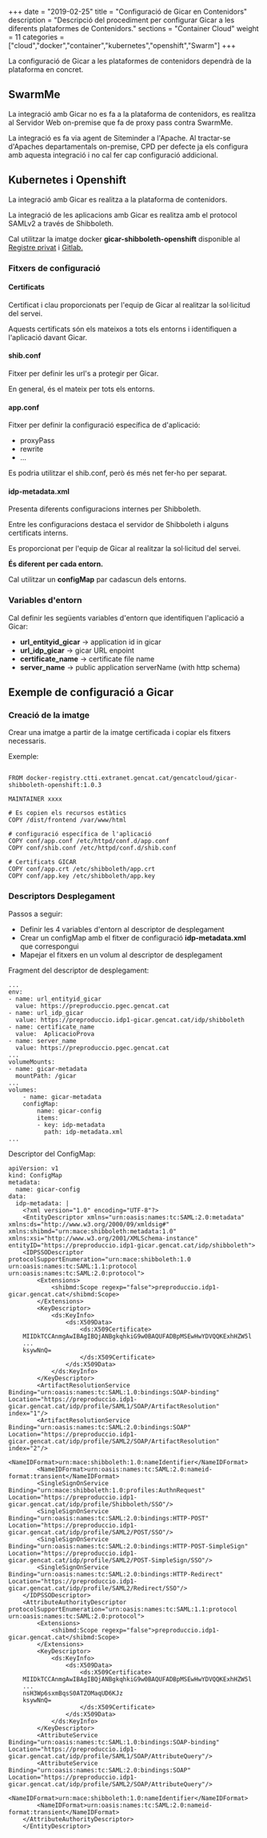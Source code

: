 +++
date        = "2019-02-25"
title       = "Configuració de Gicar en Contenidors"
description = "Descripció del procediment per configurar Gicar a les diferents plataformes de Contenidors."
sections    = "Container Cloud"
weight      = 11
categories  = ["cloud","docker","container","kubernetes","openshift","Swarm"]
+++

La configuració de Gicar a les plataformes de contenidors dependrà de la plataforma en concret.

## SwarmMe

La integració amb Gicar no es fa a la plataforma de contenidors, es realitza al Servidor Web on-premise que fa de proxy pass contra SwarmMe.

La integració es fa via agent de Siteminder a l'Apache.
Al tractar-se d'Apaches departamentals on-premise, CPD per defecte ja els configura amb aquesta integració i no cal fer cap configuració addicional.

## Kubernetes i Openshift

La integració amb Gicar es realitza a la plataforma de contenidors.

La integració de les aplicacions amb Gicar es realitza amb el protocol SAMLv2 a través de Shibboleth.

Cal utilitzar la imatge docker **gicar-shibboleth-openshift** disponible al [Registre privat](http://canigo.ctti.gencat.cat/cloud-caas/dockerRegistry/) i [Gitlab.](https://git.intranet.gencat.cat/3048-intern/imatges-docker/gicar-shibboleth-openshift/tree/1.0.3)


### Fitxers de configuració

#### Certificats

Certificat i clau proporcionats per l'equip de Gicar al realitzar la sol·licitud del servei.

Aquests certificats són els mateixos a tots els entorns i identifiquen a l'aplicació davant Gicar.

#### shib.conf

Fitxer per definir les url's a protegir per Gicar.

En general, és el mateix per tots els entorns.

#### app.conf

Fitxer per definir la configuració específica de d'aplicació:

* proxyPass
* rewrite
* ...

Es podria utilitzar el shib.conf, però és més net fer-ho per separat.

#### idp-metadata.xml

Presenta diferents configuracions internes per Shibboleth.

Entre les configuracions destaca el servidor de Shibboleth i alguns certificats interns.

Es proporcionat per l'equip de Gicar al realitzar la sol·licitud del servei.

**És diferent per cada entorn.**

Cal utilitzar un **configMap**  par cadascun dels entorns.

### Variables d'entorn

Cal definir les següents variables d'entorn que identifiquen l'aplicació a Gicar:

- **url_entityid_gicar** -> application id in gicar
- **url_idp_gicar** -> gicar URL enpoint
- **certificate_name** -> certificate file name
- **server_name** -> public application serverName (with http schema)



## Exemple de configuració a Gicar

### Creació de la imatge

Crear una imatge a partir de la imatge certificada i copiar els fitxers necessaris.

Exemple:

```

FROM docker-registry.ctti.extranet.gencat.cat/gencatcloud/gicar-shibboleth-openshift:1.0.3

MAINTAINER xxxx

# Es copien els recursos estàtics
COPY /dist/frontend /var/www/html

# configuració específica de l'aplicació
COPY conf/app.conf /etc/httpd/conf.d/app.conf
COPY conf/shib.conf /etc/httpd/conf.d/shib.conf

# Certificats GICAR
COPY conf/app.crt /etc/shibboleth/app.crt
COPY conf/app.key /etc/shibboleth/app.key

```

### Descriptors Desplegament

Passos a seguir:

- Definir les 4 variables d'entorn al descriptor de desplegament
- Crear un configMap amb el fitxer de configuració **idp-metadata.xml** que correspongui
- Mapejar el fitxers en un volum al descriptor de desplegament

Fragment del descriptor de desplegament:

```
...
env:
- name: url_entityid_gicar
  value: https://preproduccio.pgec.gencat.cat
- name: url_idp_gicar
  value: https://preproduccio.idp1-gicar.gencat.cat/idp/shibboleth
- name: certificate_name
  value:  AplicacioProva
- name: server_name
  value: https://preproduccio.pgec.gencat.cat
...
volumeMounts:
- name: gicar-metadata
  mountPath: /gicar
...
volumes:
    - name: gicar-metadata
    configMap:
        name: gicar-config
        items:
        - key: idp-metadata
          path: idp-metadata.xml
...
```

Descriptor del ConfigMap:
```
apiVersion: v1
kind: ConfigMap
metadata:
  name: gicar-config
data:
  idp-metadata: |
    <?xml version="1.0" encoding="UTF-8"?>
    <EntityDescriptor xmlns="urn:oasis:names:tc:SAML:2.0:metadata" xmlns:ds="http://www.w3.org/2000/09/xmldsig#" xmlns:shibmd="urn:mace:shibboleth:metadata:1.0" xmlns:xsi="http://www.w3.org/2001/XMLSchema-instance" entityID="https://preproduccio.idp1-gicar.gencat.cat/idp/shibboleth">
    <IDPSSODescriptor protocolSupportEnumeration="urn:mace:shibboleth:1.0 urn:oasis:names:tc:SAML:1.1:protocol urn:oasis:names:tc:SAML:2.0:protocol">
        <Extensions>
            <shibmd:Scope regexp="false">preproduccio.idp1-gicar.gencat.cat</shibmd:Scope>
        </Extensions>
        <KeyDescriptor>
            <ds:KeyInfo>
                <ds:X509Data>
                    <ds:X509Certificate>
    MIIDkTCCAnmgAwIBAgIBQjANBgkqhkiG9w0BAQUFADBpMSEwHwYDVQQKExhHZW5l
    ...
    ksywNnQ=
                    </ds:X509Certificate>
                </ds:X509Data>
            </ds:KeyInfo>
        </KeyDescriptor>
        <ArtifactResolutionService Binding="urn:oasis:names:tc:SAML:1.0:bindings:SOAP-binding" Location="https://preproduccio.idp1-gicar.gencat.cat/idp/profile/SAML1/SOAP/ArtifactResolution" index="1"/>
        <ArtifactResolutionService Binding="urn:oasis:names:tc:SAML:2.0:bindings:SOAP" Location="https://preproduccio.idp1-gicar.gencat.cat/idp/profile/SAML2/SOAP/ArtifactResolution" index="2"/>     
        <NameIDFormat>urn:mace:shibboleth:1.0:nameIdentifier</NameIDFormat>
        <NameIDFormat>urn:oasis:names:tc:SAML:2.0:nameid-format:transient</NameIDFormat>
        <SingleSignOnService Binding="urn:mace:shibboleth:1.0:profiles:AuthnRequest" Location="https://preproduccio.idp1-gicar.gencat.cat/idp/profile/Shibboleth/SSO"/>
        <SingleSignOnService Binding="urn:oasis:names:tc:SAML:2.0:bindings:HTTP-POST" Location="https://preproduccio.idp1-gicar.gencat.cat/idp/profile/SAML2/POST/SSO"/>
        <SingleSignOnService Binding="urn:oasis:names:tc:SAML:2.0:bindings:HTTP-POST-SimpleSign" Location="https://preproduccio.idp1-gicar.gencat.cat/idp/profile/SAML2/POST-SimpleSign/SSO"/>
        <SingleSignOnService Binding="urn:oasis:names:tc:SAML:2.0:bindings:HTTP-Redirect" Location="https://preproduccio.idp1-gicar.gencat.cat/idp/profile/SAML2/Redirect/SSO"/>
    </IDPSSODescriptor>
    <AttributeAuthorityDescriptor protocolSupportEnumeration="urn:oasis:names:tc:SAML:1.1:protocol urn:oasis:names:tc:SAML:2.0:protocol">
        <Extensions>
            <shibmd:Scope regexp="false">preproduccio.idp1-gicar.gencat.cat</shibmd:Scope>
        </Extensions>
        <KeyDescriptor>
            <ds:KeyInfo>
                <ds:X509Data>
                    <ds:X509Certificate>
    MIIDkTCCAnmgAwIBAgIBQjANBgkqhkiG9w0BAQUFADBpMSEwHwYDVQQKExhHZW5l
    ...
    nsH3Wp6sxmBqsS0ATZOMaqUD6KJz
    ksywNnQ=
                    </ds:X509Certificate>
                </ds:X509Data>
            </ds:KeyInfo>
        </KeyDescriptor>
        <AttributeService Binding="urn:oasis:names:tc:SAML:1.0:bindings:SOAP-binding" Location="https://preproduccio.idp1-gicar.gencat.cat/idp/profile/SAML1/SOAP/AttributeQuery"/>
        <AttributeService Binding="urn:oasis:names:tc:SAML:2.0:bindings:SOAP" Location="https://preproduccio.idp1-gicar.gencat.cat/idp/profile/SAML2/SOAP/AttributeQuery"/>
        <NameIDFormat>urn:mace:shibboleth:1.0:nameIdentifier</NameIDFormat>
        <NameIDFormat>urn:oasis:names:tc:SAML:2.0:nameid-format:transient</NameIDFormat>
    </AttributeAuthorityDescriptor>
    </EntityDescriptor>
```
